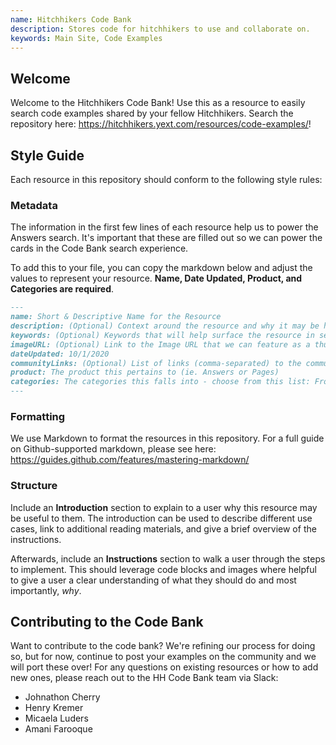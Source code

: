 ```yaml
---
name: Hitchhikers Code Bank
description: Stores code for hitchhikers to use and collaborate on.
keywords: Main Site, Code Examples
---
```


## Welcome

Welcome to the Hitchhikers Code Bank! Use this as a resource to easily search code examples shared by your fellow Hitchhikers. Search the repository here: https://hitchhikers.yext.com/resources/code-examples/!

## Style Guide
Each resource in this repository should conform to the following style rules:

### Metadata
The information in the first few lines of each resource help us to power the Answers search. It's important that these are filled out so we can power the cards in the Code Bank search experience.

To add this to your file, you can copy the markdown below and adjust the values to represent your resource. **Name, Date Updated, Product, and Categories are required**.

```markdown
---
name: Short & Descriptive Name for the Resource
description: (Optional) Context around the resource and why it may be helpful
keywords: (Optional) Keywords that will help surface the resource in search.
imageURL: (Optional) Link to the Image URL that we can feature as a thumbnail image.
dateUpdated: 10/1/2020
communityLinks: (Optional) List of links (comma-separated) to the community where this might be reference or additional context may be found.
product: The product this pertains to (ie. Answers or Pages)
categories: The categories this falls into - choose from this list: Frontend, Card Customizations, Custom Formatters, Pages Customizations, Backend, Standard Theme Layouts, Component Customizations, Pages, Query Rules, Searchable Fields. Categories will be added as we have more examples.
---
```

### Formatting
We use Markdown to format the resources in this repository. For a full guide on Github-supported markdown, please see here: https://guides.github.com/features/mastering-markdown/

### Structure
Include an **Introduction** section to explain to a user why this resource may be useful to them. The introduction can be used to describe different use cases, link to additional reading materials, and give a brief overview of the instructions.

Afterwards, include an **Instructions** section to walk a user through the steps to implement. This should leverage code blocks and images where helpful to give a user a clear understanding of what they should do and most importantly, *why*.

## Contributing to the Code Bank
Want to contribute to the code bank? We're refining our process for doing so, but for now, continue to post your examples on the community and we will port these over! For any questions on existing resources or how to add new ones, please reach out to the HH Code Bank team via Slack:
* Johnathon Cherry
* Henry Kremer
* Micaela Luders
* Amani Farooque
